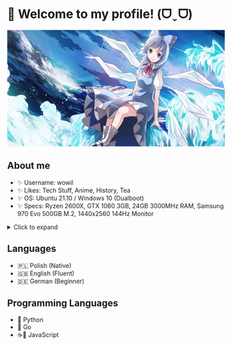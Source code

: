 # 👋 Welcome to my profile! (ᗜˬᗜ)
<p align="center">
  <img src="image.png" width=600 height=269>
</p>

## About me
- ✨ Username: wowil
- ✨ Likes: Tech Stuff, Anime, History, Tea
- ✨ OS: Ubuntu 21.10 / Windows 10 (Dualboot)
- ✨ Specs: Ryzen 2600X, GTX 1060 3GB, 24GB 3000MHz RAM, Samsung 970 Evo 500GB M.2, 1440x2560 144Hz Monitor

<details>
<summary>Click to expand</summary>

![Anurag's GitHub stats](https://github-readme-stats.vercel.app/api?username=volnier&count_private=true&show_icons=true&theme=tokyonight)
[![Top Langs](https://github-readme-stats.vercel.app/api/top-langs/?username=volnier&theme=tokyonight)](https://github.com/anuraghazra/github-readme-stats)

</details>

## Languages
- 🇵🇱 Polish (Native)
- 🇬🇧 English (Fluent)
- 🇩🇪 German (Beginner)

## Programming Languages
- 🐍 Python
- 🦫 Go 
- ☕📄 JavaScript

